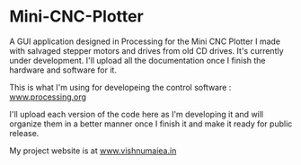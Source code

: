 # Mini-CNC-Plotter

A GUI application designed in Processing for the Mini CNC Plotter I made with salvaged stepper motors and drives from old CD drives. It's currently under development. I'll upload all the documentation once I finish the hardware and software for it.

This is what I'm using for developeing the control software : www.processing.org

I'll upload each version of the code here as I'm developing it and will organize them in a better manner once I finish it and make it ready for public release.

My project website is at www.vishnumaiea.in
